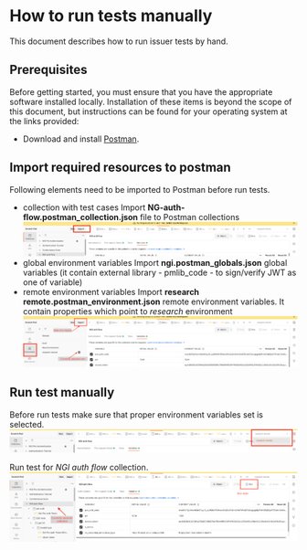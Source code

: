 # How to run tests manually

This document describes how to run issuer tests by hand.

## Prerequisites

Before getting started, you must ensure that you have the appropriate software installed locally. Installation of these items is beyond the scope of this document, but instructions can be found for your operating system at the links provided:

* Download and install [Postman](https://www.postman.com/).

## Import required resources to postman

Following elements need to be imported to Postman before run tests.

* collection with test cases
    Import **NG-auth-flow.postman_collection.json** file to Postman collections
    <img src="./resources/import-collection-button.png"/>
* global environment variables
    Import **ngi.postman_globals.json** global variables (it contain external library - pmlib_code - to sign/verify JWT as one of variable)
* remote environment variables
    Import **research remote.postman_environment.json** remote environment variables. It contain properties which point to *research* environment
    <img src="./resources/import-envs.png"/>
## Run test manually

Before run tests make sure that proper environment variables set is selected.
<img src="./resources/select-env.png"/>

Run test for *NGI auth flow* collection.
 <img src="./resources/open-test-window.png"/>
